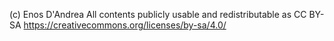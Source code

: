 (c) Enos D'Andrea
All contents publicly usable and redistributable as CC BY-SA
https://creativecommons.org/licenses/by-sa/4.0/
